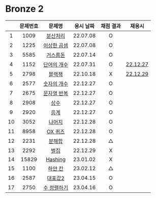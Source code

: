 # Bronze 2

|     | 문제번호 |          문제명          | 응시 날짜 | 채점 결과 |            재응시            |
| :-: | :------: | :----------------------: | :-------: | :-------: | :--------------------------: |
|  1  |   1009   |  [분산처리](./1009.js)   | 22.07.08  |     O     |
|  2  |   1225   | [이상한 곱셈](./1225.js) | 22.07.08  |     O     |
|  3  |   5585   |  [거스름돈](./5585.js)   | 22.07.14  |     O     |                              |
|  4  |   1152   | [단어의 개수](./1152.js) | 22.07.31  |     O     | [22.12.27](./replay/1152.js) |
|  5  |   2798   |   [블랙잭](./2798.js)    | 22.10.18  |     X     | [22.12.29](./replay/2798.js) |
|  6  |   2577   | [숫자의 개수](./2577.js) | 22.12.27  |     O     |
|  7  |   2675   | [문자열 반복](./2675.js) | 22.12.27  |     O     |
|  8  |   2908   |    [상수](./2908.js)     | 22.12.27  |     O     |
|  9  |   2920   |    [음계](./2920.js)     | 22.12.27  |     O     |
| 10  |   3052   |   [나머지](./3052.js)    | 22.12.28  |     O     |
| 11  |   8958   |   [OX 퀴즈](./8958.js)   | 22.12.28  |     O     |
| 12  |   2231   |   [분해합](./2231.js)    | 22.12.28  |     △     |
| 13  |   2292   |    [벌집](./2292.js)     | 22.12.29  |     X     |
| 14  |  15829   |  [Hashing](./15829.js)   | 23.01.02  |     X     |
| 15  |   1100   |   [하얀 칸](./1100.js)   | 23.02.12  |     △     |
| 16  |   2587   |   [대표값2](./2587.js)   | 23.04.15  |     O     |
| 17  |   2750   | [수 정렬하기](./2750.js) | 23.04.16  |     O     |

